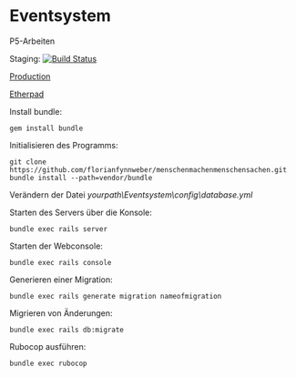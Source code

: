 # Eventsystem
P5-Arbeiten

Staging: [![Build Status](https://travis-ci.com/eventsurfer/eventsurfer.svg?branch=staging)](https://travis-ci.com/eventsurfer/eventsurfer)

[Production](http://menschenmachenmenschensachen.online)

[Etherpad](https://medienpad.de/p/Y3pAwhZhbP)


Install bundle:
```
gem install bundle
```

Initialisieren des Programms:
```
git clone https://github.com/florianfynnweber/menschenmachenmenschensachen.git
bundle install --path=vendor/bundle
```

Verändern der Datei *yourpath\Eventsystem\config\database.yml*

Starten des Servers über die Konsole:
```
bundle exec rails server
```


Starten der Webconsole:
```
bundle exec rails console
```

Generieren einer Migration:
```
bundle exec rails generate migration nameofmigration
```

Migrieren von Änderungen:
```
bundle exec rails db:migrate
```

Rubocop ausführen:
```
bundle exec rubocop
```

